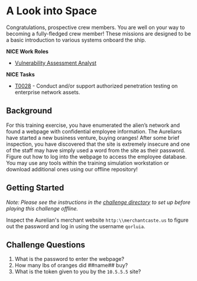 # A Look into Space

Congratulations, prospective crew members. You are well on your way to becoming a fully-fledged crew member! These missions are designed to be a basic introduction to various systems onboard the ship.

**NICE Work Roles**
- [Vulnerability Assessment Analyst](https://niccs.cisa.gov/workforce-development/nice-framework)
 
**NICE Tasks**
- [T0028](https://niccs.cisa.gov/workforce-development/nice-framework) - Conduct and/or support authorized penetration testing on enterprise network assets.

## Background

For this training exercise, you have enumerated the alien’s network and found a webpage with confidential employee information. The Aurelians  have started a new business venture, buying oranges! After some brief inspection, you have discovered that the site is extremely insecure and one of the staff may have simply used a word from the site as their password. Figure out how to log into the webpage to access the employee database. You may use any tools within the training simulation workstation or download additional ones using our offline repository!

## Getting Started

_Note: Please see the instructions in the [challenge directory](./challenge) to set up before playing this challenge offline._

Inspect the Aurelian's merchant website `http:\\merchantcaste.us` to figure out the password and log in using the username `qorluia`.

## Challenge Questions

1. What is the password to enter the webpage?
2. How many lbs of oranges did ##name## buy?
3. What is the token given to you by the `10.5.5.5` site?
